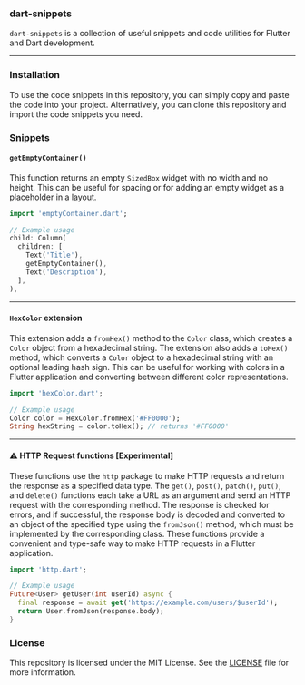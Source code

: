 ### dart-snippets

`dart-snippets` is a collection of useful snippets and code utilities for Flutter and Dart development.

---

### Installation

To use the code snippets in this repository, you can simply copy and paste the code into your project. Alternatively, you can clone this repository and import the code snippets you need.

### Snippets

#### `getEmptyContainer()`

This function returns an empty `SizedBox` widget with no width and no height. This can be useful for spacing or for adding an empty widget as a placeholder in a layout.

```dart
import 'emptyContainer.dart';

// Example usage
child: Column(
  children: [
    Text('Title'),
    getEmptyContainer(),
    Text('Description'),
  ],
),

```

---

#### `HexColor` extension

This extension adds a `fromHex()` method to the `Color` class, which creates a `Color` object from a hexadecimal string. The extension also adds a `toHex()` method, which converts a `Color` object to a hexadecimal string with an optional leading hash sign. This can be useful for working with colors in a Flutter application and converting between different color representations.

```dart
import 'hexColor.dart';

// Example usage
Color color = HexColor.fromHex('#FF0000');
String hexString = color.toHex(); // returns '#FF0000'

```

---

#### :warning: HTTP Request functions [Experimental]

These functions use the `http` package to make HTTP requests and return the response as a specified data type. The `get()`, `post()`, `patch()`, `put()`, and `delete()` functions each take a URL as an argument and send an HTTP request with the corresponding method. The response is checked for errors, and if successful, the response body is decoded and converted to an object of the specified type using the `fromJson()` method, which must be implemented by the corresponding class. These functions provide a convenient and type-safe way to make HTTP requests in a Flutter application.

```dart
import 'http.dart';

// Example usage
Future<User> getUser(int userId) async {
  final response = await get('https://example.com/users/$userId');
  return User.fromJson(response.body);
}

```

### License

This repository is licensed under the MIT License. See the [LICENSE](https://github.com/EncryptedEasty/dart-snippets/blob/main/LICENSE) file for more information.
